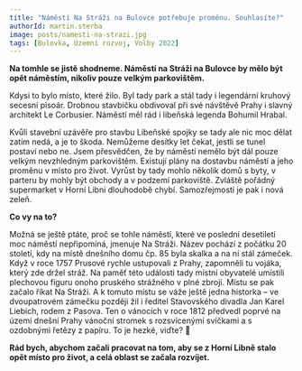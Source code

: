 ```yaml
---
title: "Náměstí Na Stráži na Bulovce potřebuje proměnu. Souhlasíte?"
authorId: martin.sterba
image: posts/namesti-na-strazi.jpg
tags: [Bulovka, Územní rozvoj, Volby 2022]
---
```


**Na tomhle se jistě shodneme. Náměstí na Stráži na Bulovce by mělo být opět náměstím, nikoliv pouze velkým parkovištěm.**

Kdysi to bylo místo, které žilo. Byl tady park a stál tady i legendární kruhový secesní pisoár. Drobnou stavbičku obdivoval při své návštěvě Prahy i slavný architekt Le Corbusier. Náměstí měl rád i libeňská legenda Bohumil Hrabal. 

Kvůli stavební uzávěře pro stavbu Libeňské spojky se tady ale nic moc dělat zatím nedá, a je to škoda. Nemůžeme desítky let čekat, jestli se tunel postaví nebo ne. Jsem přesvědčen, že by náměstí nemělo být dál pouze velkým nevzhledným parkovištěm. Existují plány na dostavbu náměstí a jeho proměnu v místo pro život. Vyrůst by tady mohlo několik domů s byty, v parteru by mohly být obchody a v podzemí parkoviště. Zvláště pořádný supermarket v Horní Libni dlouhodobě chybí. Samozřejmostí je pak i nová zeleň.

**Co vy na to?**

Možná se ještě ptáte, proč se tohle náměstí, které ve poslední desetiletí moc náměstí nepřipomíná, jmenuje Na Stráži. Název pochází z počátku 20 století, kdy na místě dnešního domu čp. 85 byla skalka a na ní stál zámeček. Když v roce 1757 Prusové rychle ustupovali z Prahy, zapomněli tu vojáka, který zde držel stráž. Na paměť této události tady místní obyvatelé umístili plechovou figuru onoho pruského strážného v plné zbroji. Místu se pak začalo říkat Na Stráži. A k tomuto místu se váže ještě jedna historka – ve dvoupatrovém zámečku později žil i ředitel Stavovského divadla Jan Karel Liebich, rodem z Pasova. Ten o vánocích v roce 1812 předvedl poprvé na území dnešní Prahy vánoční stromek s rozsvícenými svíčkami a s ozdobnými řetězy z papíru. To je hezké, viďte? 🙂

**Rád bych, abychom začali pracovat na tom, aby se z Horní Libně stalo opět místo pro život, a celá oblast se začala rozvíjet.**